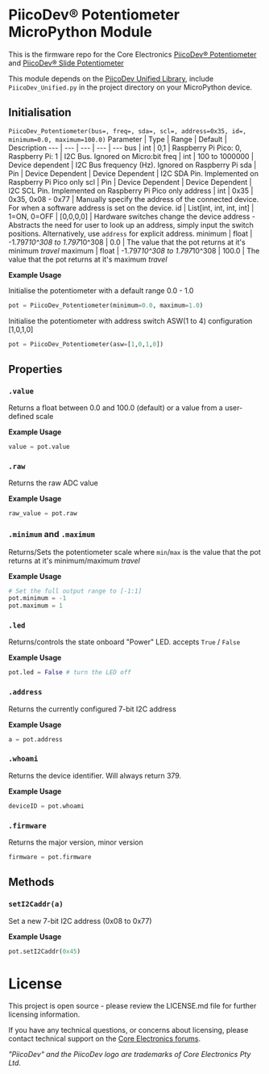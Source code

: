 # PiicoDev® Potentiometer MicroPython Module

This is the firmware repo for the Core Electronics [PiicoDev® Potentiometer](https://core-electronics.com.au/catalog/product/view/sku/CE08463) and [PiicoDev® Slide Potentiometer](https://core-electronics.com.au/catalog/product/view/sku/CE08502)

This module depends on the [PiicoDev Unified Library](https://github.com/CoreElectronics/CE-PiicoDev-Unified), include `PiicoDev_Unified.py` in the project directory on your MicroPython device.

## Initialisation 
`PiicoDev_Potentiometer(bus=, freq=, sda=, scl=, address=0x35, id=, minimum=0.0, maximum=100.0)`
Parameter | Type | Range | Default | Description
--- | --- | --- | --- | ---
bus | int | 0,1 | Raspberry Pi Pico: 0, Raspberry Pi: 1 | I2C Bus.  Ignored on Micro:bit
freq | int | 100 to 1000000 | Device dependent | I2C Bus frequency (Hz).  Ignored on Raspberry Pi
sda | Pin | Device Dependent | Device Dependent | I2C SDA Pin. Implemented on Raspberry Pi Pico only
scl | Pin | Device Dependent | Device Dependent | I2C SCL Pin. Implemented on Raspberry Pi Pico only
address | int | 0x35 | 0x35, 0x08 - 0x77 | Manually specify the address of the connected device. For when a software address is set on the device.
id | List[int, int, int, int] | 1=ON, 0=OFF | [0,0,0,0] | Hardware switches change the device address - Abstracts the need for user to look up an address, simply input the switch positions. Alternatively, use `address` for explicit address.
minimum | float | -1.797*10^308 to 1.797*10^308 | 0.0 | The value that the pot returns at it's minimum *travel*
maximum | float | -1.797*10^308 to 1.797*10^308  | 100.0 | The value that the pot returns at it's maximum *travel*

**Example Usage**

Initialise the potentiometer with a default range 0.0 - 1.0

```python
pot = PiicoDev_Potentiometer(minimum=0.0, maximum=1.0)
```

Initialise the potentiometer with address switch ASW(1 to 4) configuration [1,0,1,0]

```python
pot = PiicoDev_Potentiometer(asw=[1,0,1,0])
```

## Properties

### `.value`
Returns a float between 0.0 and 100.0 (default) or a value from a user-defined scale

**Example Usage**
```python
value = pot.value
```


### `.raw`
Returns the raw ADC value

**Example Usage**
```python
raw_value = pot.raw
```

### `.minimum` and `.maximum`
Returns/Sets the potentiometer scale where `min`/`max` is the value that the pot returns at it's minimum/maximum *travel*

**Example Usage**
```python
# Set the full output range to [-1:1]
pot.minimum = -1
pot.maximum = 1
```

### `.led`
Returns/controls the state onboard "Power" LED. accepts `True` / `False`

**Example Usage**
```python
pot.led = False # turn the LED off
```

### `.address`
Returns the currently configured 7-bit I2C address

**Example Usage**
```python
a = pot.address
```

### `.whoami`
Returns the device identifier.  Will always return 379.

**Example Usage**
```python
deviceID = pot.whoami
```

### `.firmware`
Returns the major version, minor version
```python
firmware = pot.firmware
```

## Methods

### `setI2Caddr(a)`
Set a new 7-bit I2C address (0x08 to 0x77)

**Example Usage**
```python
pot.setI2Caddr(0x45)
```


# License
This project is open source - please review the LICENSE.md file for further licensing information.

If you have any technical questions, or concerns about licensing, please contact technical support on the [Core Electronics forums](https://forum.core-electronics.com.au/).

*\"PiicoDev\" and the PiicoDev logo are trademarks of Core Electronics Pty Ltd.*
